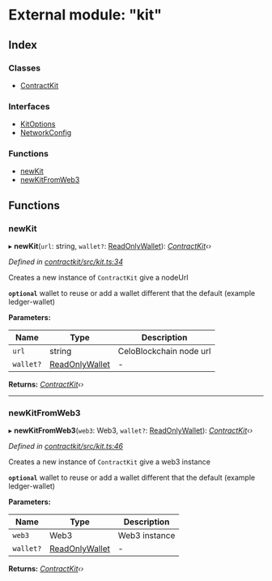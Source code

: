# External module: "kit"

## Index

### Classes

* [ContractKit](../classes/_kit_.contractkit.md)

### Interfaces

* [KitOptions](../interfaces/_kit_.kitoptions.md)
* [NetworkConfig](../interfaces/_kit_.networkconfig.md)

### Functions

* [newKit](_kit_.md#newkit)
* [newKitFromWeb3](_kit_.md#newkitfromweb3)

## Functions

###  newKit

▸ **newKit**(`url`: string, `wallet?`: [ReadOnlyWallet](../interfaces/_wallets_wallet_.readonlywallet.md)): *[ContractKit](../classes/_kit_.contractkit.md)‹›*

*Defined in [contractkit/src/kit.ts:34](https://github.com/celo-org/celo-monorepo/blob/master/packages/contractkit/src/kit.ts#L34)*

Creates a new instance of `ContractKit` give a nodeUrl

**`optional`** wallet to reuse or add a wallet different that the default (example ledger-wallet)

**Parameters:**

Name | Type | Description |
------ | ------ | ------ |
`url` | string | CeloBlockchain node url |
`wallet?` | [ReadOnlyWallet](../interfaces/_wallets_wallet_.readonlywallet.md) | - |

**Returns:** *[ContractKit](../classes/_kit_.contractkit.md)‹›*

___

###  newKitFromWeb3

▸ **newKitFromWeb3**(`web3`: Web3, `wallet?`: [ReadOnlyWallet](../interfaces/_wallets_wallet_.readonlywallet.md)): *[ContractKit](../classes/_kit_.contractkit.md)‹›*

*Defined in [contractkit/src/kit.ts:46](https://github.com/celo-org/celo-monorepo/blob/master/packages/contractkit/src/kit.ts#L46)*

Creates a new instance of `ContractKit` give a web3 instance

**`optional`** wallet to reuse or add a wallet different that the default (example ledger-wallet)

**Parameters:**

Name | Type | Description |
------ | ------ | ------ |
`web3` | Web3 | Web3 instance |
`wallet?` | [ReadOnlyWallet](../interfaces/_wallets_wallet_.readonlywallet.md) | - |

**Returns:** *[ContractKit](../classes/_kit_.contractkit.md)‹›*
